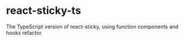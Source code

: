 # react-sticky-ts

The TypeScript version of react-sticky, using function components and hooks refactor.
